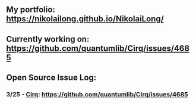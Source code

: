 ## My portfolio: https://nikolailong.github.io/NikolaiLong/
## Currently working on: https://github.com/quantumlib/Cirq/issues/4685
## Open Source Issue Log:
### 3/25 - [Cirq](https://github.com/quantumlib/Cirq/): https://github.com/quantumlib/Cirq/issues/4685
<!--
**NikolaiLong/NikolaiLong** is a ✨ _special_ ✨ repository because its `README.md` (this file) appears on your GitHub profile.

Here are some ideas to get you started:

- 🔭 I’m currently working on ...
- 🌱 I’m currently learning ...
- 👯 I’m looking to collaborate on ...
- 🤔 I’m looking for help with ...
- 💬 Ask me about ...
- 📫 How to reach me: ...
- 😄 Pronouns: ...
- ⚡ Fun fact: ...
-->
